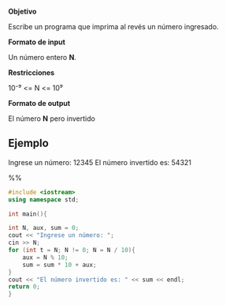 **Objetivo**

Escribe un programa que imprima al revés un número ingresado.

**Formato de input**

Un número entero **N**.

**Restricciones**

10⁻⁹ <= N <= 10⁹

**Formato de output**

El número **N** pero invertido

## Ejemplo

Ingrese un número: 12345
El número invertido es: 54321

%%
```c++
#include <iostream>
using namespace std; 

int main(){

int N, aux, sum = 0;
cout << "Ingrese un número: ";
cin >> N;
for (int t = N; N != 0; N = N / 10){
	aux = N % 10;
	sum = sum * 10 + aux;
}
cout << "El número invertido es: " << sum << endl;
return 0;
}
```